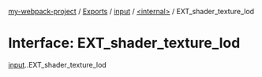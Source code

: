 [my-webpack-project](../README.md) / [Exports](../modules.md) / [input](../modules/input.md) / [<internal\>](../modules/input._internal_.md) / EXT\_shader\_texture\_lod

# Interface: EXT\_shader\_texture\_lod

[input](../modules/input.md).[<internal>](../modules/input._internal_.md).EXT_shader_texture_lod
